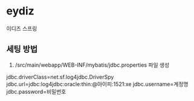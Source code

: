 # eydiz

이디즈 스프링

## 세팅 방법

1. /src/main/webapp/WEB-INF/mybatis/jdbc.properties 파일 생성

jdbc.driverClass=net.sf.log4jdbc.DriverSpy
jdbc.url=jdbc:log4jdbc:oracle:thin:@아이피:1521:xe
jdbc.username=계정명
jdbc.password=비밀번호
